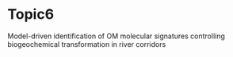 # Topic6
Model-driven identification of OM molecular signatures controlling biogeochemical transformation in river corridors
